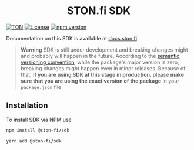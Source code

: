 <div align="center">
 <h1>STON.fi SDK</h1>
</div>

[![TON](https://img.shields.io/badge/based%20on-TON-blue)](https://ton.org/)
[![License](https://img.shields.io/npm/l/@ston-fi/sdk)](https://img.shields.io/npm/l/@ston-fi/sdk)
[![npm version](https://img.shields.io/npm/v/@ston-fi/sdk/latest.svg)](https://www.npmjs.com/package/@ston-fi/sdk/v/latest)

Documentation on this SDK is available at [docs.ston.fi](https://docs.ston.fi/docs/technical-reference/sdk/gettingstarted)

> **Warning**
> SDK is still under development and breaking changes might and probably will happen in the future. According to the [semantic versioning convention](https://semver.org/#spec-item-4), while the package's major version is zero, breaking changes might happen even in minor releases. Because of that, **if you are using SDK at this stage in production**, please **make sure that you are using the exact version of the package** in your `package.json` file
​
## Installation

To install SDK via NPM use

```bash
npm install @ston-fi/sdk

yarn add @ston-fi/sdk
```
